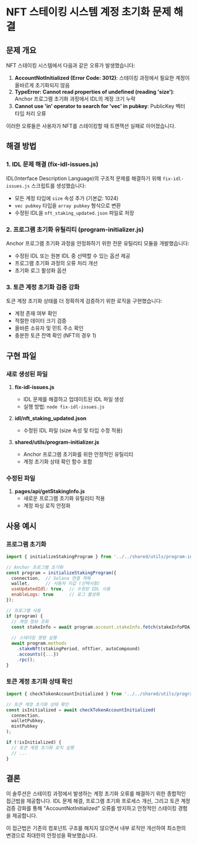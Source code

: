 # NFT 스테이킹 시스템 계정 초기화 문제 해결

## 문제 개요

NFT 스테이킹 시스템에서 다음과 같은 오류가 발생했습니다:

1. **AccountNotInitialized (Error Code: 3012)**: 스테이킹 과정에서 필요한 계정이 올바르게 초기화되지 않음
2. **TypeError: Cannot read properties of undefined (reading 'size')**: Anchor 프로그램 초기화 과정에서 IDL의 계정 크기 누락
3. **Cannot use 'in' operator to search for 'vec' in pubkey**: PublicKey 벡터 타입 처리 오류

이러한 오류들은 사용자가 NFT를 스테이킹할 때 트랜잭션 실패로 이어졌습니다.

## 해결 방법

### 1. IDL 문제 해결 (fix-idl-issues.js)

IDL(Interface Description Language)의 구조적 문제를 해결하기 위해 `fix-idl-issues.js` 스크립트를 생성했습니다:

- 모든 계정 타입에 `size` 속성 추가 (기본값: 1024)
- `vec pubkey` 타입을 `array pubkey` 형식으로 변환
- 수정된 IDL을 `nft_staking_updated.json` 파일로 저장

### 2. 프로그램 초기화 유틸리티 (program-initializer.js)

Anchor 프로그램 초기화 과정을 안정화하기 위한 전문 유틸리티 모듈을 개발했습니다:

- 수정된 IDL 또는 원본 IDL 중 선택할 수 있는 옵션 제공
- 프로그램 초기화 과정의 오류 처리 개선
- 초기화 로그 활성화 옵션

### 3. 토큰 계정 초기화 검증 강화

토큰 계정 초기화 상태를 더 정확하게 검증하기 위한 로직을 구현했습니다:

- 계정 존재 여부 확인
- 적절한 데이터 크기 검증
- 올바른 소유자 및 민트 주소 확인
- 충분한 토큰 잔액 확인 (NFT의 경우 1)

## 구현 파일

### 새로 생성된 파일

1. **fix-idl-issues.js**
   - IDL 문제를 해결하고 업데이트된 IDL 파일 생성
   - 실행 방법: `node fix-idl-issues.js`

2. **idl/nft_staking_updated.json**
   - 수정된 IDL 파일 (size 속성 및 타입 수정 적용)

3. **shared/utils/program-initializer.js**
   - Anchor 프로그램 초기화를 위한 안정적인 유틸리티
   - 계정 초기화 상태 확인 함수 포함

### 수정된 파일

1. **pages/api/getStakingInfo.js**
   - 새로운 프로그램 초기화 유틸리티 적용
   - 계정 파싱 로직 안정화

## 사용 예시

### 프로그램 초기화

```javascript
import { initializeStakingProgram } from '../../shared/utils/program-initializer';

// Anchor 프로그램 초기화
const program = initializeStakingProgram({
  connection,  // Solana 연결 객체
  wallet,      // 사용자 지갑 (선택사항)
  useUpdatedIdl: true,  // 수정된 IDL 사용
  enableLogs: true      // 로그 활성화
});

// 프로그램 사용
if (program) {
  // 계정 정보 조회
  const stakeInfo = await program.account.stakeInfo.fetch(stakeInfoPDA);
  
  // 스테이킹 명령 실행
  await program.methods
    .stakeNft(stakingPeriod, nftTier, autoCompound)
    .accounts({...})
    .rpc();
}
```

### 토큰 계정 초기화 상태 확인

```javascript
import { checkTokenAccountInitialized } from '../../shared/utils/program-initializer';

// 토큰 계정 초기화 상태 확인
const isInitialized = await checkTokenAccountInitialized(
  connection,
  walletPubkey,
  mintPubkey
);

if (!isInitialized) {
  // 토큰 계정 초기화 로직 실행
  // ...
}
```

## 결론

이 솔루션은 스테이킹 과정에서 발생하는 계정 초기화 오류를 해결하기 위한 종합적인 접근법을 제공합니다. IDL 문제 해결, 프로그램 초기화 프로세스 개선, 그리고 토큰 계정 검증 강화를 통해 "AccountNotInitialized" 오류를 방지하고 안정적인 스테이킹 경험을 제공합니다.

이 접근법은 기존의 컴포넌트 구조를 해치지 않으면서 내부 로직만 개선하여 최소한의 변경으로 최대한의 안정성을 확보했습니다.
